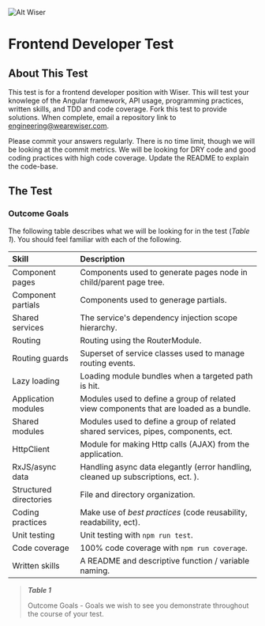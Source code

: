 ![Alt Wiser](https://wearewiser.com/assets/images/wiser-logo/wiser-purple.svg)

# Frontend Developer Test

## About This Test

This test is for a frontend developer position with Wiser. This will test your knowlege of the Angular framework, API usage, programming practices, written skills, and TDD and code coverage. Fork this test to provide solutions. When complete, email a repository link to engineering@wearewiser.com.

Please commit your answers regularly. There is no time limit, though we will be looking at the commit metrics. We will be looking for DRY code and good coding practices with high code coverage. Update the README to explain the code-base.

## The Test

### Outcome Goals

The following table describes what we will be looking for in the test (_Table 1_). You should feel familiar with each of the following.

| Skill                  | Description                                                                            |
| :--------------------- | :------------------------------------------------------------------------------------- |
| Component pages        | Components used to generate pages node in child/parent page tree.                      |
| Component partials     | Components used to generage partials.                                                  |
| Shared services        | The service's dependency injection scope hierarchy.                                    |
| Routing                | Routing using the RouterModule.                                                        |
| Routing guards         | Superset of service classes used to manage routing events.                             |
| Lazy loading           | Loading module bundles when a targeted path is hit.                                    |
| Application modules    | Modules used to define a group of related view components that are loaded as a bundle. |
| Shared modules         | Modules used to define a group of related shared services, pipes, components, ect.     |
| HttpClient             | Module for making Http calls (AJAX) from the application.                              |
| RxJS/async data        | Handling async data elegantly (error handling, cleaned up subscriptions, ect. ).       |
| Structured directories | File and directory organization.                                                       |
| Coding practices       | Make use of _best practices_ (code reusability, readability, ect).                     |
| Unit testing           | Unit testing with `npm run test`.                                                      |
| Code coverage          | 100% code coverage with `npm run coverage`.                                            |
| Written skills         | A README and descriptive function / variable naming.                                   |

> _**Table 1**_
>
> Outcome Goals - Goals we wish to see you demonstrate throughout the course of your test.

